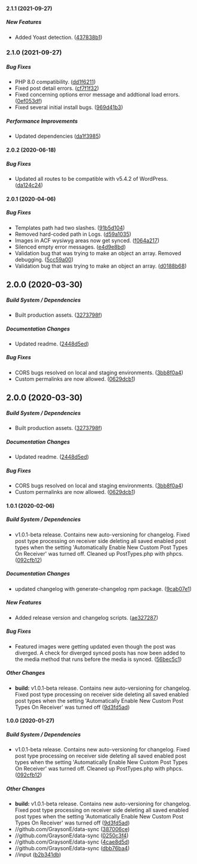 #### 2.1.1 (2021-09-27)

##### New Features

*  Added Yoast detection. ([437838b1](https://github.com/GraysonE/data-sync/commit/437838b1cf01177c8e8a9163ca75013125f484fd))

### 2.1.0 (2021-09-27)

##### Bug Fixes

*  PHP 8.0 compatibility. ([dd1f6211](https://github.com/GraysonE/data-sync/commit/dd1f6211e0f7f320865aadbbee5482cab855f92a))
*  Fixed post detail errors. ([cf7f1f32](https://github.com/GraysonE/data-sync/commit/cf7f1f32ade51eed6f3569b398fddeef0df81005))
*  Fixed concerning options error message and addtional load errors. ([0ef053df](https://github.com/GraysonE/data-sync/commit/0ef053df9abcc9727bf8ebcd008d1fc4b9a1fbb0))
*  Fixed several initial install bugs. ([969d41b3](https://github.com/GraysonE/data-sync/commit/969d41b377996b97352577ad6c096765677846f6))

##### Performance Improvements

*  Updated dependencies ([da1f3985](https://github.com/GraysonE/data-sync/commit/da1f39857002427dff34297e8bbef7e6d11dcdc8))

#### 2.0.2 (2020-06-18)

##### Bug Fixes

*  Updated all routes to be compatible with v5.4.2 of WordPress. ([da124c24](https://github.com/GraysonE/data-sync/commit/da124c2457bbfc46064c5f6b9b28105a984d6a9e))

#### 2.0.1 (2020-04-06)

##### Bug Fixes

*  Templates path had two slashes. ([91b5d104](https://github.com/GraysonE/data-sync/commit/91b5d1042318669d7d7d77d0bf44a03b7bcf0146))
*  Removed hard-coded path in Logs. ([d59a1035](https://github.com/GraysonE/data-sync/commit/d59a10358001d4c8cc2855e8d10bbbbf61e1fd09))
*  Images in ACF wysiwyg areas now get synced. ([f064a217](https://github.com/GraysonE/data-sync/commit/f064a2176f02609d40c6db18ef84af24751a507b))
*  Silenced empty error messages. ([e4d9e8bd](https://github.com/GraysonE/data-sync/commit/e4d9e8bdcf4840cfe78d4e77732aacb3f58d9ee9))
*  Validation bug that was trying to make an object an array. Removed debugging. ([5cc59a00](https://github.com/GraysonE/data-sync/commit/5cc59a00ec32f4a45e743c6993d465f1753241b5))
*  Validation bug that was trying to make an object an array. ([d0188b68](https://github.com/GraysonE/data-sync/commit/d0188b68e57e41549fd7713305b866aa39cd0566))

## 2.0.0 (2020-03-30)

##### Build System / Dependencies

*  Built production assets. ([3273798f](https://github.com/GraysonE/data-sync/commit/3273798f5d510098abe408b95189509801a24980))

##### Documentation Changes

*  Updated readme. ([2448d5ed](https://github.com/GraysonE/data-sync/commit/2448d5ede0b2154ed759ae38c8fe4bc8f4864387))

##### Bug Fixes

*  CORS bugs resolved on local and staging environments. ([3bb8f0a4](https://github.com/GraysonE/data-sync/commit/3bb8f0a426dae2a32f6e47ff11c8ad9eb757552a))
*  Custom permalinks are now allowed. ([0629dcb1](https://github.com/GraysonE/data-sync/commit/0629dcb18e30a2a66018fe7d2991b36532ce3383))

## 2.0.0 (2020-03-30)

##### Build System / Dependencies

*  Built production assets. ([3273798f](https://github.com/GraysonE/data-sync/commit/3273798f5d510098abe408b95189509801a24980))

##### Documentation Changes

*  Updated readme. ([2448d5ed](https://github.com/GraysonE/data-sync/commit/2448d5ede0b2154ed759ae38c8fe4bc8f4864387))

##### Bug Fixes

*  CORS bugs resolved on local and staging environments. ([3bb8f0a4](https://github.com/GraysonE/data-sync/commit/3bb8f0a426dae2a32f6e47ff11c8ad9eb757552a))
*  Custom permalinks are now allowed. ([0629dcb1](https://github.com/GraysonE/data-sync/commit/0629dcb18e30a2a66018fe7d2991b36532ce3383))

#### 1.0.1 (2020-02-06)

##### Build System / Dependencies

*  v1.0.1-beta release. Contains new auto-versioning for changelog. Fixed post type processing on receiver side deleting all saved enabled post types when the setting 'Automatically Enable New Custom Post Types On Receiver' was turned off. Cleaned up PostTypes.php with phpcs. ([092cfb12](https://github.com/GraysonE/data-sync/commit/092cfb1287e4094c6d7d1672267a69b0de82e2ef))

##### Documentation Changes

*  updated changelog with generate-changelog npm package. ([9cab07e1](https://github.com/GraysonE/data-sync/commit/9cab07e18a8be1d8c81d3f40c7f3841aced6f005))

##### New Features

*  Added release version and changelog scripts. ([ae327287](https://github.com/GraysonE/data-sync/commit/ae327287592fcc405698c2f19ad6f198a70fffb5))

##### Bug Fixes

*  Featured images were getting updated even though the post was diverged. A check for diverged synced posts has now been added to the media method that runs before the media is synced. ([56bec5c1](https://github.com/GraysonE/data-sync/commit/56bec5c1be4f62cfb74e8086ca3b79f0802e3d50))

##### Other Changes

* **build:**  v1.0.1-beta release. Contains new auto-versioning for changelog. Fixed post type processing on receiver side deleting all saved enabled post types when the setting 'Automatically Enable New Custom Post Types On Receiver' was turned off ([9d3fd5ad](https://github.com/GraysonE/data-sync/commit/9d3fd5addb2ef59bc3a93e1acf20e089a0a35c07))

#### 1.0.0 (2020-01-27)

##### Build System / Dependencies

*  v1.0.1-beta release. Contains new auto-versioning for changelog. Fixed post type processing on receiver side deleting all saved enabled post types when the setting 'Automatically Enable New Custom Post Types On Receiver' was turned off. Cleaned up PostTypes.php with phpcs. ([092cfb12](https://github.com/GraysonE/data-sync/commit/092cfb1287e4094c6d7d1672267a69b0de82e2ef))

##### Other Changes

* **build:**  v1.0.1-beta release. Contains new auto-versioning for changelog. Fixed post type processing on receiver side deleting all saved enabled post types when the setting 'Automatically Enable New Custom Post Types On Receiver' was turned off ([9d3fd5ad](https://github.com/GraysonE/data-sync/commit/9d3fd5addb2ef59bc3a93e1acf20e089a0a35c07))
* //github.com/GraysonE/data-sync ([387006ce](https://github.com/GraysonE/data-sync/commit/387006ce225cbeb91dd77e1abe8ca47f702f4230))
* //github.com/GraysonE/data-sync ([0250c3f4](https://github.com/GraysonE/data-sync/commit/0250c3f4b29e73b4bf0125a6455f9df57be6f41a))
* //github.com/GraysonE/data-sync ([4cae8d5d](https://github.com/GraysonE/data-sync/commit/4cae8d5de8f90d1ea3292c2c640ac102b5e20bf6))
* //github.com/GraysonE/data-sync ([dbb76ba4](https://github.com/GraysonE/data-sync/commit/dbb76ba4101c5d30b2a35ff0bf2222ee568e85ba))
* //input ([b2b341db](https://github.com/GraysonE/data-sync/commit/b2b341db8c45395396dfaffac94cc1d7ef85694d))

